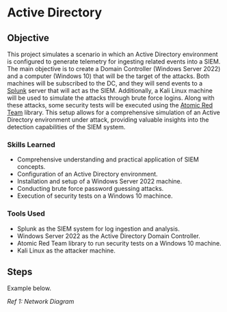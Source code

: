 # Active Directory

## Objective

This project simulates a scenario in which an Active Directory environment is configured to generate telemetry for ingesting related events into a SIEM. The main objective is to create a Domain Controller (Windows Server 2022) and a computer (Windows 10) that will be the target of the attacks. Both machines will be subscribed to the DC, and they will send events to a [Splunk](https://www.splunk.com/) server that will act as the SIEM. Additionally, a Kali Linux machine will be used to simulate the attacks through brute force logins. Along with these attacks, some security tests will be executed using the [Atomic Red Team](https://atomicredteam.io/learn-more/) library. This setup allows for a comprehensive simulation of an Active Directory environment under attack, providing valuable insights into the detection capabilities of the SIEM system.

### Skills Learned

- Comprehensive understanding and practical application of SIEM concepts.
- Configuration of an Active Directory environment.
- Installation and setup of a Windows Server 2022 machine.
- Conducting brute force password guessing attacks.
- Execution of security tests on a Windows 10 machince.

### Tools Used

- Splunk as the SIEM system for log ingestion and analysis.
- Windows Server 2022 as the Active Directory Domain Controller.
- Atomic Red Team library to run security tests on a Windows 10 machine.
- Kali Linux as the attacker machine.

## Steps

Example below.

*Ref 1: Network Diagram*
